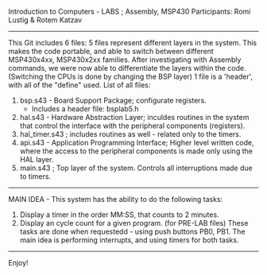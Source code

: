 Introduction to Computers - LABS ; Assembly, MSP430
Participants: Romi Lustig & Rotem Katzav

----------------------------------

This Git includes 6 files:
5 files represent different layers in the system. This makes the code portable, and able to switch between different MSP430x4xx, MSP430x2xx families. After investigating with Assembly commands, we were now able to differentiate the layers within the code.
(Switching the CPUs is done by changing the BSP layer)
1 file is a 'header', with all of the "define" used.
List of all files:
1. bsp.s43 - Board Support Package; configurate registers.
    * Includes a header file: bsplab5.h
2. hal.s43 - Hardware Abstraction Layer; inculdes routines in the system that control the interface with the peripheral components (registers).
3. hal_timer.s43 ; includes routines as well - related only to the timers.
4. api.s43 - Application Programming Interface; Higher level written code, where the access to the peripheral components is made only using the HAL layer.
5. main.s43 ; Top layer of the system. Controls all interruptions made due to timers.

----------------------------------

MAIN IDEA - 
This system has the ability to do the following tasks:
1. Display a timer in the order MM:SS, that counts to 2 minutes.
2. Display an cycle count for a given program.
(for PRE-LAB files)
These tasks are done when requestedd - using push buttons PB0, PB1. The main idea is performing interrupts, and using timers for both tasks.

----------------------------------

Enjoy!

